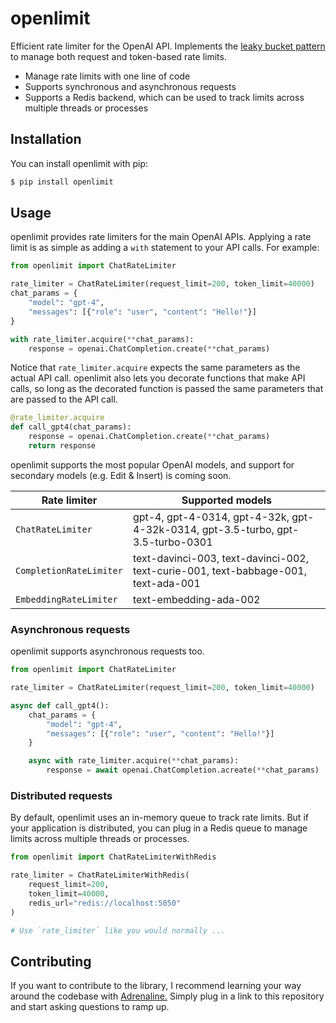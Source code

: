 # openlimit

Efficient rate limiter for the OpenAI API. Implements the [leaky bucket pattern](https://en.wikipedia.org/wiki/Leaky_bucket) to manage both request and token-based rate limits.

- Manage rate limits with one line of code
- Supports synchronous and asynchronous requests
- Supports a Redis backend, which can be used to track limits across multiple threads or processes

## Installation 

You can install openlimit with pip:

```bash
$ pip install openlimit
```

## Usage

openlimit provides rate limiters for the main OpenAI APIs. Applying a rate limit is as simple as adding a `with` statement to your API calls. For example:

```python
from openlimit import ChatRateLimiter

rate_limiter = ChatRateLimiter(request_limit=200, token_limit=40000)
chat_params = { 
    "model": "gpt-4", 
    "messages": [{"role": "user", "content": "Hello!"}]
}

with rate_limiter.acquire(**chat_params):
    response = openai.ChatCompletion.create(**chat_params)
```

Notice that `rate_limiter.acquire` expects the same parameters as the actual API call. openlimit also lets you decorate functions that make API calls, so long as the decorated function is passed the same parameters that are passed to the API call.


```python
@rate_limiter.acquire
def call_gpt4(chat_params):
    response = openai.ChatCompletion.create(**chat_params)
    return response
```

openlimit supports the most popular OpenAI models, and support for secondary models (e.g. Edit & Insert) is coming soon.

| Rate limiter | Supported models |
| --- | --- |
| `ChatRateLimiter` | gpt-4, gpt-4-0314, gpt-4-32k, gpt-4-32k-0314, gpt-3.5-turbo, gpt-3.5-turbo-0301 |
| `CompletionRateLimiter` | text-davinci-003, text-davinci-002, text-curie-001, text-babbage-001, text-ada-001 |
| `EmbeddingRateLimiter` | text-embedding-ada-002 |

### Asynchronous requests

openlimit supports asynchronous requests too.

```python
from openlimit import ChatRateLimiter

rate_limiter = ChatRateLimiter(request_limit=200, token_limit=40000)

async def call_gpt4():
    chat_params = { 
        "model": "gpt-4", 
        "messages": [{"role": "user", "content": "Hello!"}]
    }

    async with rate_limiter.acquire(**chat_params):
        response = await openai.ChatCompletion.acreate(**chat_params)
```

### Distributed requests

By default, openlimit uses an in-memory queue to track rate limits. But if your application is distributed, you can plug in a Redis queue to manage limits across multiple threads or processes.

```python
from openlimit import ChatRateLimiterWithRedis

rate_limiter = ChatRateLimiterWithRedis(
    request_limit=200,
    token_limit=40000,
    redis_url="redis://localhost:5050"
)

# Use `rate_limiter` like you would normally ...
```

## Contributing

If you want to contribute to the library, I recommend learning your way around the codebase with [Adrenaline.](https://useadrenaline.com/) Simply plug in a link to this repository and start asking questions to ramp up.